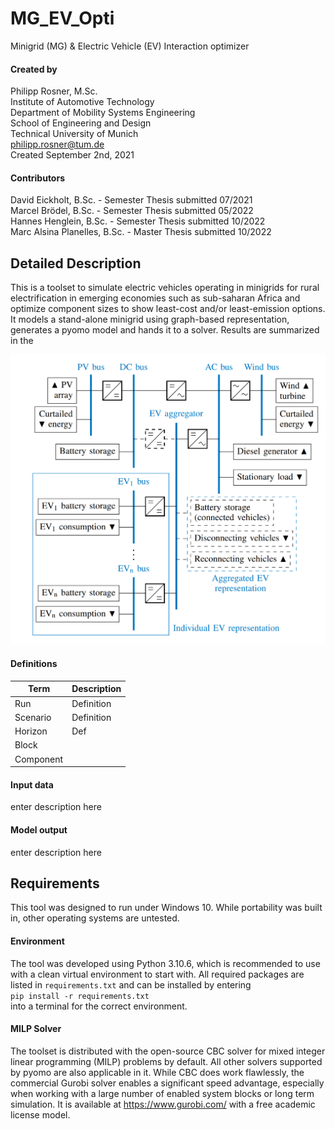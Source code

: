 # MG_EV_Opti
Minigrid (MG) & Electric Vehicle (EV) Interaction optimizer

#### Created by 
Philipp Rosner, M.Sc.  
Institute of Automotive Technology  
Department of Mobility Systems Engineering  
School of Engineering and Design  
Technical University of Munich  
philipp.rosner@tum.de  
Created September 2nd, 2021

#### Contributors  
David Eickholt, B.Sc. - Semester Thesis submitted 07/2021  
Marcel Brödel, B.Sc. - Semester Thesis submitted 05/2022  
Hannes Henglein, B.Sc. - Semester Thesis submitted 10/2022  
Marc Alsina Planelles, B.Sc. - Master Thesis submitted 10/2022

## Detailed Description  
This is a toolset to simulate electric vehicles operating in minigrids for rural electrification in emerging economies such as sub-saharan
Africa and optimize component sizes to show least-cost and/or least-emission options. It models a stand-alone minigrid using graph-based
representation, generates a pyomo model and hands it to a solver. Results are summarized in the

![System diagram](./images/system_diagram.png)

#### Definitions
| Term      | Description |
|-----------|-------------|
| Run       | Definition  |
| Scenario  | Definition  |
| Horizon   | Def         |
| Block     |             |
| Component |             |


#### Input data
enter description here

#### Model output
enter description here

## Requirements  
This tool was designed to run under Windows 10. While portability was built in, other operating systems are untested.

#### Environment
The tool was developed using Python 3.10.6, which is recommended to use with a clean virtual environment to start with.
All required packages are listed in ```requirements.txt``` and can be installed by entering  
```pip install -r requirements.txt```  
into a terminal for the correct environment.

#### MILP Solver
The toolset is distributed with the open-source CBC solver for mixed integer linear programming (MILP) problems by 
default. All other solvers supported by pyomo are also applicable in it. While CBC does work flawlessly, the commercial
Gurobi solver enables a significant speed advantage, especially when working with a large number of enabled system
blocks or long term simulation. It is available at https://www.gurobi.com/ with a free academic license model.




